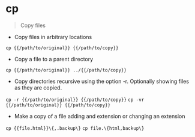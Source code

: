 # cp

> Copy files

- Copy files in arbitrary locations

`cp {{/path/to/original}} {{/path/to/copy}}`

- Copy a file to a parent directory

`cp {{/path/to/original}} ../{{/path/to/copy}}`

- Copy directories recursive using the option -r. Optionally showing files as they are copied.

`cp -r {{/path/to/original}} {{/path/to/copy}}`
`cp -vr {{/path/to/original}} {{/path/to/copy}}`

- Make a copy of a file adding and extension or changing an extension

`cp {{file.html}}\{,.backup\}`
`cp file.\{html,backup\}`
